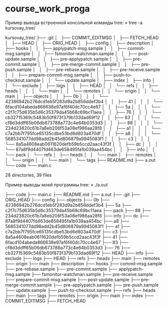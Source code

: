 # course_work_proga
Пример вывода встроенной консольной команды tree:
» tree -a kursovay_tree/                                 

kursovay_tree/
├── .git
│   ├── COMMIT_EDITMSG
│   ├── FETCH_HEAD
│   ├── HEAD
│   ├── ORIG_HEAD
│   ├── config
│   ├── description
│   ├── hooks
│   │   ├── applypatch-msg.sample
│   │   ├── commit-msg.sample
│   │   ├── fsmonitor-watchman.sample
│   │   ├── post-update.sample
│   │   ├── pre-applypatch.sample
│   │   ├── pre-commit.sample
│   │   ├── pre-merge-commit.sample
│   │   ├── pre-push.sample
│   │   ├── pre-rebase.sample
│   │   ├── pre-receive.sample
│   │   ├── prepare-commit-msg.sample
│   │   ├── push-to-checkout.sample
│   │   └── update.sample
│   ├── index
│   ├── info
│   │   └── exclude
│   ├── logs
│   │   ├── HEAD
│   │   └── refs
│   │       ├── heads
│   │       │   └── main
│   │       └── remotes
│   │           └── origin
│   │               └── main
│   ├── objects
│   │   ├── 0b
│   │   │   └── 42386942b276dcd1eb5f283d9a2b856ddef3b4
│   │   ├── 41
│   │   │   └── 6facd104abeda866638e97af6f40dc70cc4e67
│   │   ├── 5a
│   │   │   └── c2f7c75d635b5d6c35379da45b68c69bc11aea
│   │   ├── 76
│   │   │   └── cb32715369c5483b50f873f379b133dad69f12
│   │   ├── 83
│   │   │   └── cf8d3ddff65b06db673788a773c4e64b0353d3
│   │   ├── 88
│   │   │   └── 234d23820c61b7a8eb206f53a08ef986aa28f8
│   │   ├── a1
│   │   │   └── c7a2bb7f795fce65135cdbe53bd6d803a470df
│   │   ├── a8
│   │   │   └── 5685341077dd98add2b45d806879a9945083f1
│   │   ├── c3
│   │   │   └── 8a5a4608eab0611620defb59b5ccd2aac43f3f
│   │   ├── dc
│   │   │   └── 87a8f9d4407fd463de658495fa1b039aa454bc
│   │   ├── info
│   │   └── pack
│   └── refs
│       ├── heads
│       │   └── main
│       ├── remotes
│       │   └── origin
│       │       └── main
│       └── tags
├── README.md
├── a.out
└── code
    └── main.c

28 directories, 39 files

Пример выводы моей программы tree:
» ./a.out 

├── code
  ├── main.c
├── README.md
├── a.out
├── .git
  ├── ORIG_HEAD
  ├── config
  ├── objects
    ├── 0b
      ├── 42386942b276dcd1eb5f283d9a2b856ddef3b4
    ├── 5a
      ├── c2f7c75d635b5d6c35379da45b68c69bc11aea
    ├── pack
    ├── 88
      ├── 234d23820c61b7a8eb206f53a08ef986aa28f8
    ├── info
    ├── dc
      ├── 87a8f9d4407fd463de658495fa1b039aa454bc
    ├── a8
      ├── 5685341077dd98add2b45d806879a9945083f1
    ├── a1
      ├── c7a2bb7f795fce65135cdbe53bd6d803a470df
    ├── c3
      ├── 8a5a4608eab0611620defb59b5ccd2aac43f3f
    ├── 41
      ├── 6facd104abeda866638e97af6f40dc70cc4e67
    ├── 83
      ├── cf8d3ddff65b06db673788a773c4e64b0353d3
    ├── 76
      ├── cb32715369c5483b50f873f379b133dad69f12
  ├── HEAD
  ├── info
    ├── exclude
  ├── logs
    ├── HEAD
    ├── refs
      ├── heads
        ├── main
      ├── remotes
        ├── origin
          ├── main
  ├── description
  ├── hooks
    ├── commit-msg.sample
    ├── pre-rebase.sample
    ├── pre-commit.sample
    ├── applypatch-msg.sample
    ├── fsmonitor-watchman.sample
    ├── pre-receive.sample
    ├── prepare-commit-msg.sample
    ├── post-update.sample
    ├── pre-merge-commit.sample
    ├── pre-applypatch.sample
    ├── pre-push.sample
    ├── update.sample
    ├── push-to-checkout.sample
  ├── refs
    ├── heads
      ├── main
    ├── tags
    ├── remotes
      ├── origin
        ├── main
  ├── index
  ├── COMMIT_EDITMSG
  ├── FETCH_HEAD